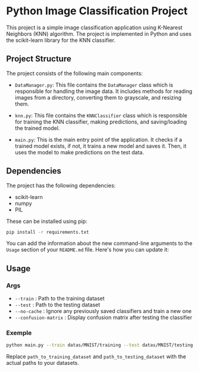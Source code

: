 # Python Image Classification Project

This project is a simple image classification application using K-Nearest Neighbors (KNN) algorithm. The project is implemented in Python and uses the scikit-learn library for the KNN classifier.

## Project Structure

The project consists of the following main components:

- `DataManager.py`: This file contains the `DataManager` class which is responsible for handling the image data. It includes methods for reading images from a directory, converting them to grayscale, and resizing them.

- `knn.py`: This file contains the `KNNClassifier` class which is responsible for training the KNN classifier, making predictions, and saving/loading the trained model.

- `main.py`: This is the main entry point of the application. It checks if a trained model exists, if not, it trains a new model and saves it. Then, it uses the model to make predictions on the test data.

## Dependencies

The project has the following dependencies:

- scikit-learn
- numpy
- PIL

These can be installed using pip:

```bash
pip install -r requirements.txt
```

You can add the information about the new command-line arguments to the `Usage` section of your `README.md` file. Here's how you can update it:

## Usage

### Args

- `--train` : Path to the training dataset
- `--test` : Path to the testing dataset
- `--no-cache` : Ignore any previously saved classifiers and train a new one
- `--confusion-matrix` : Display confusion matrix after testing the classifier 

### Exemple
```bash
python main.py --train datas/MNIST/training --test datas/MNIST/testing --confusion-matrix
```

Replace `path_to_training_dataset` and `path_to_testing_dataset` with the actual paths to your datasets.
